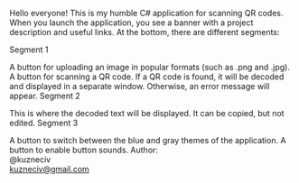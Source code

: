 Hello everyone! This is my humble C# application for scanning QR codes.  
When you launch the application, you see a banner with a project description and useful links.
At the bottom, there are different segments:

Segment 1

A button for uploading an image in popular formats (such as .png and .jpg).
A button for scanning a QR code. If a QR code is found, it will be decoded and displayed in a separate window. Otherwise, an error message will appear.
Segment 2

This is where the decoded text will be displayed.
It can be copied, but not edited.
Segment 3

A button to switch between the blue and gray themes of the application.
A button to enable button sounds.
Author:  
@kuzneciv  
kuzneciv@gmail.com
